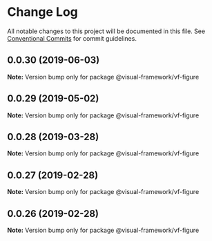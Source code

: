 # Change Log

All notable changes to this project will be documented in this file.
See [Conventional Commits](https://conventionalcommits.org) for commit guidelines.

## 0.0.30 (2019-06-03)

**Note:** Version bump only for package @visual-framework/vf-figure





## 0.0.29 (2019-05-02)

**Note:** Version bump only for package @visual-framework/vf-figure





## 0.0.28 (2019-03-28)

**Note:** Version bump only for package @visual-framework/vf-figure





## 0.0.27 (2019-02-28)

**Note:** Version bump only for package @visual-framework/vf-figure





## 0.0.26 (2019-02-28)

**Note:** Version bump only for package @visual-framework/vf-figure

